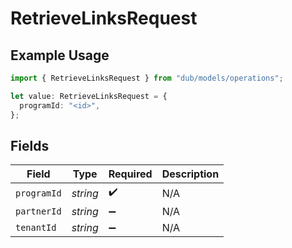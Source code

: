 # RetrieveLinksRequest

## Example Usage

```typescript
import { RetrieveLinksRequest } from "dub/models/operations";

let value: RetrieveLinksRequest = {
  programId: "<id>",
};
```

## Fields

| Field              | Type               | Required           | Description        |
| ------------------ | ------------------ | ------------------ | ------------------ |
| `programId`        | *string*           | :heavy_check_mark: | N/A                |
| `partnerId`        | *string*           | :heavy_minus_sign: | N/A                |
| `tenantId`         | *string*           | :heavy_minus_sign: | N/A                |